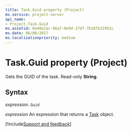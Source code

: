 ```yaml
---
title: Task.Guid property (Project)
ms.service: project-server
api_name:
- Project.Task.Guid
ms.assetid: 0a40e2ac-86a7-0e9d-17d7-7b187b32952c
ms.date: 06/08/2017
ms.localizationpriority: medium
---
```



# Task.Guid property (Project)

Gets the GUID of the task. Read-only **String**.


## Syntax

_expression_. `Guid`

 _expression_ An expression that returns a [Task](./Project.Task.md) object.

[!include[Support and feedback](~/includes/feedback-boilerplate.md)]